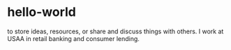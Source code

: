 # hello-world
to store ideas, resources, or share and discuss things with others.
I work at USAA in retail banking and consumer lending.
